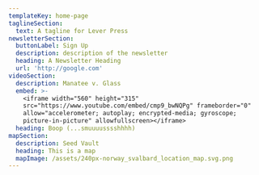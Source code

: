 ```yaml
---
templateKey: home-page
taglineSection:
  text: A tagline for Lever Press
newsletterSection:
  buttonLabel: Sign Up
  description: description of the newsletter
  heading: A Newsletter Heading
  url: 'http://google.com'
videoSection:
  description: Manatee v. Glass
  embed: >-
    <iframe width="560" height="315"
    src="https://www.youtube.com/embed/cmp9_bwNQPg" frameborder="0"
    allow="accelerometer; autoplay; encrypted-media; gyroscope;
    picture-in-picture" allowfullscreen></iframe>
  heading: Boop (...smuuuusssshhhh)
mapSection:
  description: Seed Vault
  heading: This is a map
  mapImage: /assets/240px-norway_svalbard_location_map.svg.png
---
```


